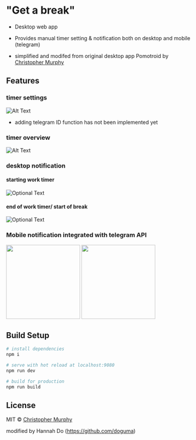 # "Get a break"

- Desktop web app
- Provides manual timer setting & notification both on desktop and mobile (telegram)

- simplified and modifed from original desktop app Pomotroid by [Christopher Murphy](https://github.com/Splode)

## Features

### timer settings
![Alt Text](https://j.gifs.com/2vpz8j.gif)
- adding telegram ID function has not been implemented yet

### timer overview
![Alt Text](https://j.gifs.com/nrAnxY.gif)


### desktop notification
#### starting work timer
![Optional Text](../master/getabreak_work.png)

#### end of work timer/ start of break
![Optional Text](../master/getabreak_break.png)


### Mobile notification integrated with telegram API

<img src="../master/getabreak_telegramOverview.jpeg" width="200"> <img src="../master/getabreak_breakStarts.jpeg" width="200">


## Build Setup

```bash
# install dependencies
npm i

# serve with hot reload at localhost:9080
npm run dev

# build for production
npm run build
```

## License

MIT &copy; [Christopher Murphy](https://github.com/Splode)

modified by Hannah Do (https://github.com/doguma)
